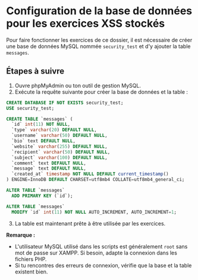 # Configuration de la base de données pour les exercices XSS stockés

Pour faire fonctionner les exercices de ce dossier, il est nécessaire de créer une base de données MySQL nommée `security_test` et d'y ajouter la table `messages`.

## Étapes à suivre

1. Ouvre phpMyAdmin ou ton outil de gestion MySQL.
2. Exécute la requête suivante pour créer la base de données et la table :

```sql
CREATE DATABASE IF NOT EXISTS security_test;
USE security_test;

CREATE TABLE `messages` (
  `id` int(11) NOT NULL,
  `type` varchar(20) DEFAULT NULL,
  `username` varchar(50) DEFAULT NULL,
  `bio` text DEFAULT NULL,
  `website` varchar(255) DEFAULT NULL,
  `recipient` varchar(50) DEFAULT NULL,
  `subject` varchar(100) DEFAULT NULL,
  `comment` text DEFAULT NULL,
  `message` text DEFAULT NULL,
  `created_at` timestamp NOT NULL DEFAULT current_timestamp()
) ENGINE=InnoDB DEFAULT CHARSET=utf8mb4 COLLATE=utf8mb4_general_ci;

ALTER TABLE `messages`
  ADD PRIMARY KEY (`id`);

ALTER TABLE `messages`
  MODIFY `id` int(11) NOT NULL AUTO_INCREMENT, AUTO_INCREMENT=1;
```

3. La table est maintenant prête à être utilisée par les exercices.

**Remarque :**
- L'utilisateur MySQL utilisé dans les scripts est généralement `root` sans mot de passe sur XAMPP. Si besoin, adapte la connexion dans les fichiers PHP.
- Si tu rencontres des erreurs de connexion, vérifie que la base et la table existent bien. 